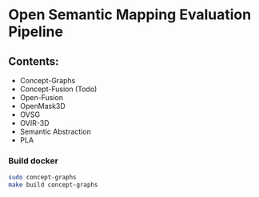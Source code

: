 
# Open Semantic Mapping Evaluation Pipeline
## Contents:
- Concept-Graphs 
- Concept-Fusion (Todo)
- Open-Fusion
- OpenMask3D
- OVSG
- OVIR-3D
- Semantic Abstraction
- PLA

### Build docker
```bash
sudo concept-graphs
make build concept-graphs
```
